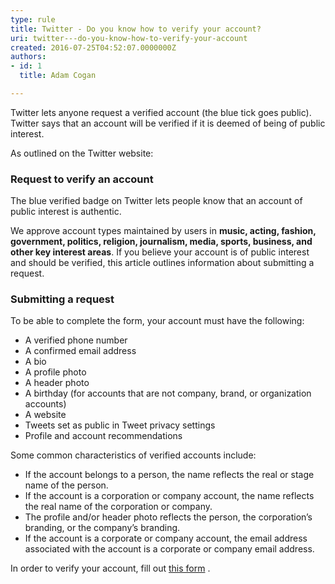 ```yaml
---
type: rule
title: Twitter - Do you know how to verify your account?
uri: twitter---do-you-know-how-to-verify-your-account
created: 2016-07-25T04:52:07.0000000Z
authors:
- id: 1
  title: Adam Cogan

---
```


 Twitter lets anyone request a verified account (the blue tick goes public). Twitter says that an account will be verified if it is deemed of being of public interest.
 
As outlined on the Twitter website:

### Request to verify an account
The blue verified badge on Twitter lets people know that an account of public interest is authentic. 

We approve account types maintained by users in **music, acting, fashion, government, politics, religion, journalism, media, sports, business, and other key interest areas**. If you believe your account is of public interest and should be verified, this article outlines information about submitting a request.


### Submitting a request

To be able to complete the form, your account must have the following:

- A verified phone number
- A confirmed email address
- A bio
- A profile photo
- A header photo
- A birthday (for accounts that are not company, brand, or organization accounts)
- A website
- Tweets set as public in Tweet privacy settings
- Profile and account recommendations

Some common characteristics of verified accounts include:



- If the account belongs to a person, the name reflects the real or stage name of the person.
- If the account is a corporation or company account, the name reflects the real name of the corporation or company.
- The profile and/or header photo reflects the person, the corporation’s branding, or the company’s branding.
- If the account is a corporate or company account, the email address associated with the account is a corporate or company email address.


In order to verify your account, fill out [this form](https&#58;//verification.twitter.com/welcome) .






